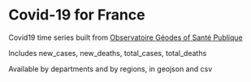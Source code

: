 # Covid-19 for France
Covid19 time series built from [Observatoire Géodes of Santé Publique](https://geodes.santepubliquefrance.fr/)

Includes new_cases, new_deaths, total_cases, total_deaths

Available by departments and by regions, in geojson and csv